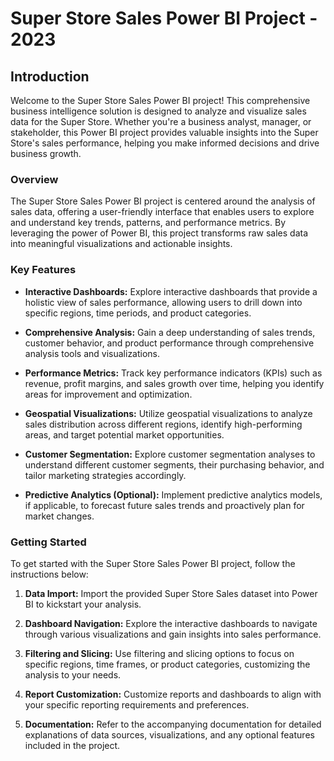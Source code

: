 # Super Store Sales Power BI Project - 2023

## Introduction

Welcome to the Super Store Sales Power BI project! This comprehensive business intelligence solution is designed to analyze and visualize sales data for the Super Store. Whether you're a business analyst, manager, or stakeholder, this Power BI project provides valuable insights into the Super Store's sales performance, helping you make informed decisions and drive business growth.

### Overview

The Super Store Sales Power BI project is centered around the analysis of sales data, offering a user-friendly interface that enables users to explore and understand key trends, patterns, and performance metrics. By leveraging the power of Power BI, this project transforms raw sales data into meaningful visualizations and actionable insights.

### Key Features

- **Interactive Dashboards:** Explore interactive dashboards that provide a holistic view of sales performance, allowing users to drill down into specific regions, time periods, and product categories.

- **Comprehensive Analysis:** Gain a deep understanding of sales trends, customer behavior, and product performance through comprehensive analysis tools and visualizations.

- **Performance Metrics:** Track key performance indicators (KPIs) such as revenue, profit margins, and sales growth over time, helping you identify areas for improvement and optimization.

- **Geospatial Visualizations:** Utilize geospatial visualizations to analyze sales distribution across different regions, identify high-performing areas, and target potential market opportunities.

- **Customer Segmentation:** Explore customer segmentation analyses to understand different customer segments, their purchasing behavior, and tailor marketing strategies accordingly.

- **Predictive Analytics (Optional):** Implement predictive analytics models, if applicable, to forecast future sales trends and proactively plan for market changes.

### Getting Started

To get started with the Super Store Sales Power BI project, follow the instructions below:

1. **Data Import:** Import the provided Super Store Sales dataset into Power BI to kickstart your analysis.

2. **Dashboard Navigation:** Explore the interactive dashboards to navigate through various visualizations and gain insights into sales performance.

3. **Filtering and Slicing:** Use filtering and slicing options to focus on specific regions, time frames, or product categories, customizing the analysis to your needs.

4. **Report Customization:** Customize reports and dashboards to align with your specific reporting requirements and preferences.

5. **Documentation:** Refer to the accompanying documentation for detailed explanations of data sources, visualizations, and any optional features included in the project.

